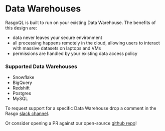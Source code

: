 # Data Warehouses

RasgoQL is built to run on your existing Data Warehouse. The benefits of this design are:

* data never leaves your secure environment
* all processing happens remotely in the cloud, allowing users to interact with massive datasets on laptops and VMs
* permissions are handled by your existing data access policy

### Supported Data Warehouses

* Snowflake
* BigQuery
* Redshift
* Postgres
* MySQL

To request support for a specific Data Warehouse drop a comment in the Rasgo [slack channel](https://join.slack.com/t/rasgousergroup/shared\_invite/zt-nytkq6np-ANEJvbUSbT2Gkvc8JICp3g).

Or consider opening a PR against our open-source [github repo](https://github.com/rasgointelligence/RasgoQL)!
